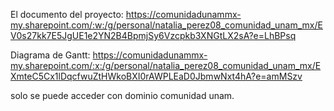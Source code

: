 
El documento del proyecto:
https://comunidadunammx-my.sharepoint.com/:w:/g/personal/natalia_perez08_comunidad_unam_mx/EV0s27kk7E5JgUE1e2YN2B4BpmjSy6Vzcpkb3XNGtLX2sA?e=LhBPsq


Diagrama de Gantt:
https://comunidadunammx-my.sharepoint.com/:x:/g/personal/natalia_perez08_comunidad_unam_mx/EXmteC5Cx1lDqcfwuZtHWkoBXI0rAWPLEaD0JbmwNxt4hA?e=amMSzv


solo se puede acceder con dominio comunidad unam.
